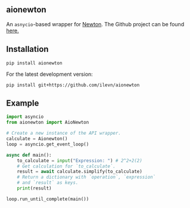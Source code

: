 ## aionewton

An `asnycio`-based  wrapper for [Newton](https://newton.now.sh).
The Github project can be found [here.](https://github.com/aunyks/newton-api)

## Installation
```
pip install aionewton
```
For the latest development version:
```
pip install git+https://github.com/ilevn/aionewton
```

## Example

```py
import asyncio
from aionewton import AioNewton

# Create a new instance of the API wrapper.
calculate = Aionewton()
loop = asyncio.get_event_loop()

async def main():
    to_calculate = input("Expression: ") # 2^2+2(2)
    # Get calculation for `to_calculate`.
    result = await calculate.simplify(to_calculate)
    # Return a dictionary with `operation`, `expression`
    # and `result` as keys.
    print(result)

loop.run_until_complete(main())
```